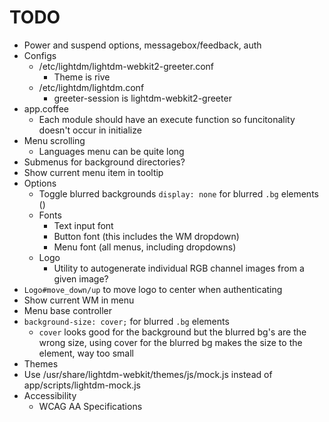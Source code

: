 # TODO


* Power and suspend options, messagebox/feedback, auth
* Configs
  * /etc/lightdm/lightdm-webkit2-greeter.conf
    * Theme is rive
  * /etc/lightdm/lightdm.conf
    * greeter-session is lightdm-webkit2-greeter
* app.coffee
  * Each module should have an execute function so funcitonality doesn't occur in initialize
* Menu scrolling
  * Languages menu can be quite long
* Submenus for background directories?
* Show current menu item in tooltip
* Options
  * Toggle blurred backgrounds
    `display: none` for blurred `.bg` elements ()
  * Fonts
    * Text input font
    * Button font (this includes the WM dropdown)
    * Menu font (all menus, including dropdowns)
  * Logo
    * Utility to autogenerate individual RGB channel images from a given image?
* `Logo#move_down/up` to move logo to center when authenticating
* Show current WM in menu
* Menu base controller
* `background-size: cover;` for blurred `.bg` elements
  * `cover` looks good for the background but the blurred bg's are the wrong size, using cover
    for the blurred bg makes the size to the element, way too small
* Themes
* Use /usr/share/lightdm-webkit/themes/js/mock.js instead of app/scripts/lightdm-mock.js
* Accessibility
  * WCAG AA Specifications
